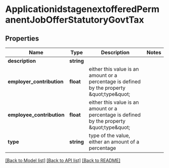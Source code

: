 # ApplicationidstagenextofferedPermanentJobOfferStatutoryGovtTax

## Properties
Name | Type | Description | Notes
------------ | ------------- | ------------- | -------------
**description** | **string** |  | 
**employer_contribution** | **float** | either this value is an amount or a percentage is defined by the property \&quot;type\&quot; | 
**employee_contribution** | **float** | either this value is an amount or a percentage is defined by the property \&quot;type\&quot; | 
**type** | **string** | type of the value, either an amount of a percentage | 

[[Back to Model list]](../../README.md#documentation-for-models) [[Back to API list]](../../README.md#documentation-for-api-endpoints) [[Back to README]](../../README.md)

